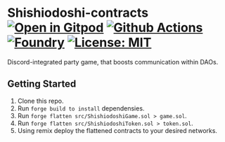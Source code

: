 # Shishiodoshi-contracts [![Open in Gitpod][gitpod-badge]][gitpod] [![Github Actions][gha-badge]][gha] [![Foundry][foundry-badge]][foundry] [![License: MIT][license-badge]][license]

[gitpod]: https://gitpod.io/#https://github.com/kajeagentspi/shishiodoshi-contracts
[gitpod-badge]: https://img.shields.io/badge/Gitpod-Open%20in%20Gitpod-FFB45B?logo=gitpod
[gha]: https://github.com/kajeagentspi/shishiodoshi-contracts/actions
[gha-badge]: https://github.com/kajeagentspi/shishiodoshi-contracts/actions/workflows/ci.yml/badge.svg
[foundry]: https://getfoundry.sh/
[foundry-badge]: https://img.shields.io/badge/Built%20with-Foundry-FFDB1C.svg
[license]: https://opensource.org/licenses/MIT
[license-badge]: https://img.shields.io/badge/License-MIT-blue.svg

Discord-integrated party game, that boosts communication within DAOs.

## Getting Started
1. Clone this repo.
2. Run ```forge build to install``` dependensies.
3. Run ```forge flatten src/ShishiodoshiGame.sol > game.sol```.
3. Run ```forge flatten src/ShishiodoshiToken.sol > token.sol```.
4. Using remix deploy the flattened contracts to your desired networks.
